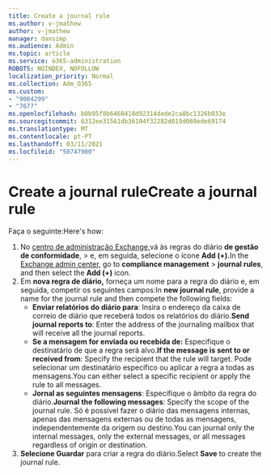 ```yaml
---
title: Create a journal rule
ms.author: v-jmathew
author: v-jmathew
manager: dansimp
ms.audience: Admin
ms.topic: article
ms.service: o365-administration
ROBOTS: NOINDEX, NOFOLLOW
localization_priority: Normal
ms.collection: Adm_O365
ms.custom:
- "9004299"
- "7677"
ms.openlocfilehash: b0b95f8b6460418d92314dede2ca8bc1326b033e
ms.sourcegitcommit: 6312ee31561db36104f32282d019d069ede69174
ms.translationtype: MT
ms.contentlocale: pt-PT
ms.lasthandoff: 03/11/2021
ms.locfileid: "50747900"
---
```

# <a name="create-a-journal-rule"></a><span data-ttu-id="10d4b-102">Create a journal rule</span><span class="sxs-lookup"><span data-stu-id="10d4b-102">Create a journal rule</span></span>

<span data-ttu-id="10d4b-103">Faça o seguinte:</span><span class="sxs-lookup"><span data-stu-id="10d4b-103">Here's how:</span></span>

1. <span data-ttu-id="10d4b-104">No [centro de administração Exchange,](https://go.microsoft.com/fwlink/p/?linkid=2059104)vá às regras do diário **de gestão de conformidade**,  >  e, em seguida, selecione o ícone **Add (+).**</span><span class="sxs-lookup"><span data-stu-id="10d4b-104">In the [Exchange admin center](https://go.microsoft.com/fwlink/p/?linkid=2059104), go to **compliance management** > **journal rules**, and then select the **Add (+)** icon.</span></span>
2. <span data-ttu-id="10d4b-105">Em **nova regra de diário,** forneça um nome para a regra do diário e, em seguida, competir os seguintes campos:</span><span class="sxs-lookup"><span data-stu-id="10d4b-105">In **new journal rule**, provide a name for the journal rule and then compete the following fields:</span></span>  
    - <span data-ttu-id="10d4b-106">**Enviar relatórios do diário para**: Insira o endereço da caixa de correio de diário que receberá todos os relatórios do diário.</span><span class="sxs-lookup"><span data-stu-id="10d4b-106">**Send journal reports to**: Enter the address of the journaling mailbox that will receive all the journal reports.</span></span>  
    - <span data-ttu-id="10d4b-107">**Se a mensagem for enviada ou recebida de:** Especifique o destinatário de que a regra será alvo.</span><span class="sxs-lookup"><span data-stu-id="10d4b-107">**If the message is sent to or received from**: Specify the recipient that the rule will target.</span></span> <span data-ttu-id="10d4b-108">Pode selecionar um destinatário específico ou aplicar a regra a todas as mensagens.</span><span class="sxs-lookup"><span data-stu-id="10d4b-108">You can either select a specific recipient or apply the rule to all messages.</span></span>  
    - <span data-ttu-id="10d4b-109">**Jornal as seguintes mensagens**: Especifique o âmbito da regra do diário.</span><span class="sxs-lookup"><span data-stu-id="10d4b-109">**Journal the following messages**: Specify the scope of the journal rule.</span></span> <span data-ttu-id="10d4b-110">Só é possível fazer o diário das mensagens internas, apenas das mensagens externas ou de todas as mensagens, independentemente da origem ou destino.</span><span class="sxs-lookup"><span data-stu-id="10d4b-110">You can journal only the internal messages, only the external messages, or all messages regardless of origin or destination.</span></span>
3. <span data-ttu-id="10d4b-111">**Selecione Guardar** para criar a regra do diário.</span><span class="sxs-lookup"><span data-stu-id="10d4b-111">Select **Save** to create the journal rule.</span></span>
